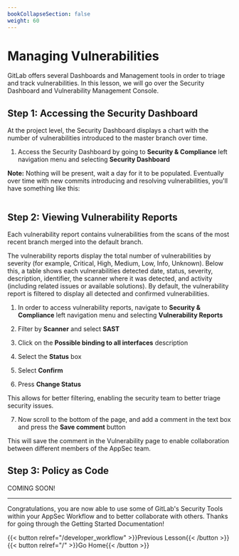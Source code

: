 ```yaml
---
bookCollapseSection: false
weight: 60
---
```


# Managing Vulnerabilities

GitLab offers several Dashboards and Management tools in order to triage
and track vulnerabilities. In this lesson, we will go over the Security
Dashboard and Vulnerability Management Console.

## Step 1: Accessing the Security Dashboard

At the project level, the Security Dashboard displays a chart with the number of vulnerabilities introduced to the master branch over time. 

1. Access the Security Dashboard by going to **Security & Compliance** left navigation menu and selecting **Security Dashboard**  

**Note:** Nothing will be present, wait a day for it to be populated. Eventually over time with new commits introducing and resolving
vulnerabilities, you'll have something like this:

![]()

## Step 2: Viewing Vulnerability Reports

Each vulnerability report contains vulnerabilities from the scans of the most recent branch merged into the default branch.

The vulnerability reports display the total number of vulnerabilities by severity (for example, Critical, High, Medium, Low, Info, Unknown). Below this, a table shows each vulnerabilities detected date, status, severity, description, identifier, the scanner where it was detected, and activity (including related issues or available solutions). By default, the vulnerability report is filtered to display all detected and confirmed vulnerabilities.

1. In order to access vulnerability reports, navigate to **Security & Compliance** left navigation menu and selecting **Vulnerability Reports** 

2. Filter by **Scanner** and select **SAST**

3. Click on the **Possible binding to all interfaces** description

4. Select the **Status** box

5. Select **Confirm**

6. Press **Change Status**

This allows for better filtering, enabling the security team to better triage security issues.

7. Now scroll to the bottom of the page, and add a comment in the text box and press the **Save comment** button

This will save the comment in the Vulnerability page to enable collaboration between different members of the AppSec team.

## Step 3: Policy as Code

COMING SOON!

---

Congratulations, you are now able to use some of GitLab's Security Tools within
your AppSec Workflow and to better collaborate with others. Thanks for going
through the Getting Started Documentation!

{{< button relref="/developer_workflow" >}}Previous Lesson{{< /button >}}
{{< button relref="/" >}}Go Home{{< /button >}}
